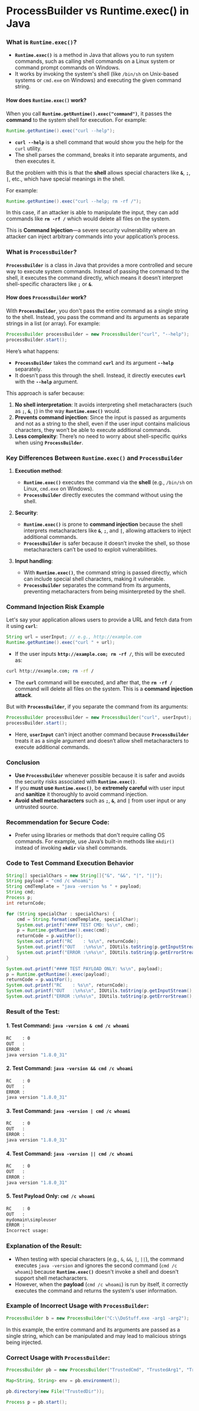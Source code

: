 # ProcessBuilder vs Runtime.exec() in Java

### **What is `Runtime.exec()`?**

* **`Runtime.exec()`** is a method in Java that allows you to run system commands, such as calling shell commands on a Linux system or command prompt commands on Windows.
* It works by invoking the system's shell (like `/bin/sh` on Unix-based systems or `cmd.exe` on Windows) and executing the given command string.

#### **How does `Runtime.exec()` work?**

When you call **`Runtime.getRuntime().exec("command")`**, it passes the **command** to the system shell for execution. For example:

```java
Runtime.getRuntime().exec("curl --help");
```

* **`curl --help`** is a shell command that would show you the help for the `curl` utility.
* The shell parses the command, breaks it into separate arguments, and then executes it.

But the problem with this is that the **shell** allows special characters like **`&`**, **`;`**, **`|`**, etc., which have special meanings in the shell.

For example:

```java
Runtime.getRuntime().exec("curl --help; rm -rf /");
```

In this case, if an attacker is able to manipulate the input, they can add commands like **`rm -rf /`** which would delete all files on the system.

This is **Command Injection**—a severe security vulnerability where an attacker can inject arbitrary commands into your application’s process.

### **What is `ProcessBuilder`?**

**`ProcessBuilder`** is a class in Java that provides a more controlled and secure way to execute system commands. Instead of passing the command to the shell, it executes the command directly, which means it doesn’t interpret shell-specific characters like **`;`** or **`&`**.

#### **How does `ProcessBuilder` work?**

With **`ProcessBuilder`**, you don't pass the entire command as a single string to the shell. Instead, you pass the command and its arguments as separate strings in a list (or array). For example:

```java
ProcessBuilder processBuilder = new ProcessBuilder("curl", "--help");
processBuilder.start();
```

Here’s what happens:

* **`ProcessBuilder`** takes the command **`curl`** and its argument **`--help`** separately.
* It doesn’t pass this through the shell. Instead, it directly executes **`curl`** with the **`--help`** argument.

This approach is safer because:

1. **No shell interpretation**: It avoids interpreting shell metacharacters (such as **`;`**, **`&`**, **`|`**) in the way **`Runtime.exec()`** would.
2. **Prevents command injection**: Since the input is passed as arguments and not as a string to the shell, even if the user input contains malicious characters, they won’t be able to execute additional commands.
3. **Less complexity**: There’s no need to worry about shell-specific quirks when using **`ProcessBuilder`**.

### **Key Differences Between `Runtime.exec()` and `ProcessBuilder`**

1. **Execution method**:

   * **`Runtime.exec()`** executes the command via the **shell** (e.g., `/bin/sh` on Linux, `cmd.exe` on Windows).
   * **`ProcessBuilder`** directly executes the command without using the shell.

2. **Security**:

   * **`Runtime.exec()`** is prone to **command injection** because the shell interprets metacharacters like **`&`**, **`;`**, and **`|`**, allowing attackers to inject additional commands.
   * **`ProcessBuilder`** is safer because it doesn’t invoke the shell, so those metacharacters can’t be used to exploit vulnerabilities.

3. **Input handling**:

   * With **`Runtime.exec()`**, the command string is passed directly, which can include special shell characters, making it vulnerable.
   * **`ProcessBuilder`** separates the command from its arguments, preventing metacharacters from being misinterpreted by the shell.

### **Command Injection Risk Example**

Let's say your application allows users to provide a URL and fetch data from it using **`curl`**:

```java
String url = userInput; // e.g., http://example.com
Runtime.getRuntime().exec("curl " + url);
```

* If the user inputs **`http://example.com; rm -rf /`**, this will be executed as:

```bash
curl http://example.com; rm -rf /
```

* The **`curl`** command will be executed, and after that, the **`rm -rf /`** command will delete all files on the system. This is a **command injection attack**.

But with **`ProcessBuilder`**, if you separate the command from its arguments:

```java
ProcessBuilder processBuilder = new ProcessBuilder("curl", userInput);
processBuilder.start();
```

* Here, **`userInput`** can’t inject another command because **`ProcessBuilder`** treats it as a single argument and doesn’t allow shell metacharacters to execute additional commands.

### **Conclusion**

* **Use `ProcessBuilder`** whenever possible because it is safer and avoids the security risks associated with **`Runtime.exec()`**.
* If you **must use `Runtime.exec()`**, be **extremely careful** with user input and **sanitize** it thoroughly to avoid command injection.
* **Avoid shell metacharacters** such as **`;`**, **`&`**, and **`|`** from user input or any untrusted source.

### **Recommendation for Secure Code**:

* Prefer using libraries or methods that don't require calling OS commands. For example, use Java’s built-in methods like `mkdir()` instead of invoking **`mkdir`** via shell commands.


### Code to Test Command Execution Behavior

```java
String[] specialChars = new String[]{"&", "&&", "|", "||"};
String payload = "cmd /c whoami";
String cmdTemplate = "java -version %s " + payload;
String cmd;
Process p;
int returnCode;

for (String specialChar : specialChars) {
    cmd = String.format(cmdTemplate, specialChar);
    System.out.printf("#### TEST CMD: %s\n", cmd);
    p = Runtime.getRuntime().exec(cmd);
    returnCode = p.waitFor();
    System.out.printf("RC    : %s\n", returnCode);
    System.out.printf("OUT   :\n%s\n", IOUtils.toString(p.getInputStream(), "utf-8"));
    System.out.printf("ERROR :\n%s\n", IOUtils.toString(p.getErrorStream(), "utf-8"));
}

System.out.printf("#### TEST PAYLOAD ONLY: %s\n", payload);
p = Runtime.getRuntime().exec(payload);
returnCode = p.waitFor();
System.out.printf("RC    : %s\n", returnCode);
System.out.printf("OUT   :\n%s\n", IOUtils.toString(p.getInputStream(), "utf-8"));
System.out.printf("ERROR :\n%s\n", IOUtils.toString(p.getErrorStream(), "utf-8"));
````

### Result of the Test:

#### 1. **Test Command: `java -version & cmd /c whoami`**

```bash
RC    : 0
OUT   :
ERROR :
java version "1.8.0_31"
```

#### 2. **Test Command: `java -version && cmd /c whoami`**

```bash
RC    : 0
OUT   :
ERROR :
java version "1.8.0_31"
```

#### 3. **Test Command: `java -version | cmd /c whoami`**

```bash
RC    : 0
OUT   :
ERROR :
java version "1.8.0_31"
```

#### 4. **Test Command: `java -version || cmd /c whoami`**

```bash
RC    : 0
OUT   :
ERROR :
java version "1.8.0_31"
```

#### 5. **Test Payload Only: `cmd /c whoami`**

```bash
RC    : 0
OUT   :
mydomain\simpleuser
ERROR :
Incorrect usage:
```

### Explanation of the Result:

* When testing with special characters (e.g., `&`, `&&`, `|`, `||`), the command executes `java -version` and ignores the second command (`cmd /c whoami`) because **`Runtime.exec()`** doesn't invoke a shell and doesn't support shell metacharacters.
* However, when the **payload** (`cmd /c whoami`) is run by itself, it correctly executes the command and returns the system's user information.

### Example of Incorrect Usage with `ProcessBuilder`:

```java
ProcessBuilder b = new ProcessBuilder("C:\\DoStuff.exe -arg1 -arg2");
```

In this example, the entire command and its arguments are passed as a single string, which can be manipulated and may lead to malicious strings being injected.

### Correct Usage with `ProcessBuilder`:

```java
ProcessBuilder pb = new ProcessBuilder("TrustedCmd", "TrustedArg1", "TrustedArg2");

Map<String, String> env = pb.environment();

pb.directory(new File("TrustedDir"));

Process p = pb.start();
```



